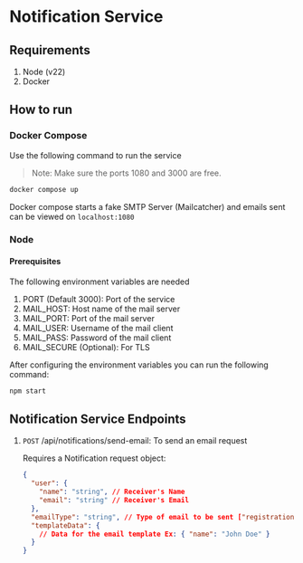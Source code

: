 # Notification Service

## Requirements

1. Node (v22)
2. Docker

## How to run

### Docker Compose

Use the following command to run the service

> Note: Make sure the ports 1080 and 3000 are free.

```cmd
docker compose up
```

Docker compose starts a fake SMTP Server (Mailcatcher) and emails sent can be viewed on `localhost:1080`

### Node

#### Prerequisites

The following environment variables are needed

1. PORT (Default 3000): Port of the service
1. MAIL_HOST: Host name of the mail server
1. MAIL_PORT: Port of the mail server
1. MAIL_USER: Username of the mail client
1. MAIL_PASS: Password of the mail client
1. MAIL_SECURE (Optional): For TLS

After configuring the environment variables you can run the following command:

```cmd
npm start
```

## Notification Service Endpoints

1. `POST` /api/notifications/send-email: To send an email request

   Requires a Notification request object:

   ```json
   {
     "user": {
       "name": "string", // Receiver's Name
       "email": "string" // Receiver's Email
     },
     "emailType": "string", // Type of email to be sent ["registration", "payment-success", "payment-failure"]
     "templateData": {
       // Data for the email template Ex: { "name": "John Doe" }
     }
   }
   ```
